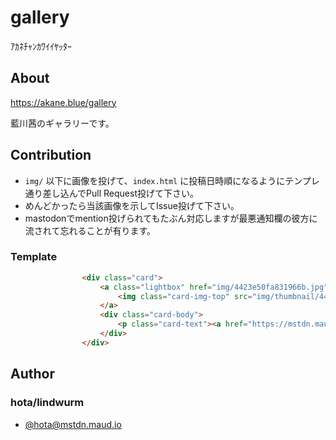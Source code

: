# gallery

ｱｶﾈﾁｬﾝｶﾜｲｲﾔｯﾀｰ

## About

https://akane.blue/gallery

藍川茜のギャラリーです。

## Contribution

- `img/` 以下に画像を投げて、`index.html` に投稿日時順になるようにテンプレ通り差し込んでPull Request投げて下さい。
- めんどかったら当該画像を示してIssue投げて下さい。
- mastodonでmention投げられてもたぶん対応しますが最悪通知欄の彼方に流されて忘れることが有ります。

### Template

```html
                <div class="card">
                    <a class="lightbox" href="img/4423e50fa831966b.jpg">
                        <img class="card-img-top" src="img/thumbnail/4423e50fa831966b.jpg">
                    </a>
                    <div class="card-body">
                        <p class="card-text"><a href="https://mstdn.maud.io/@hota/7108758" target="_blank">https://mstdn.maud.io/@hota/7108758</a></p>
                    </div>
                </div>
```

## Author

### hota/lindwurm

- [@hota@mstdn.maud.io](https://mstdn.maud.io/@hota)
